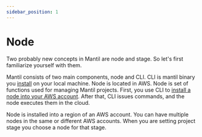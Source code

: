 ```yaml
---
sidebar_position: 1
---
```


# Node

Two probably new concepts in Mantil are node and stage. So let's first familiarize yourself with them.

Mantil consists of two main components, node and CLI. CLI is mantil binary you
[install](cli_install.md) on your local machine.
Node is located in AWS. Node is set of functions used for managing Mantil
projects. First, you use CLI to [install a node into your AWS account](aws_detailed_setup/node_install.md). After that, CLI issues commands, and the node executes them in the cloud.

Node is installed into a region of an AWS account. You can have multiple nodes
in the same or different AWS accounts. When you are setting project stage you
choose a node for that stage.
